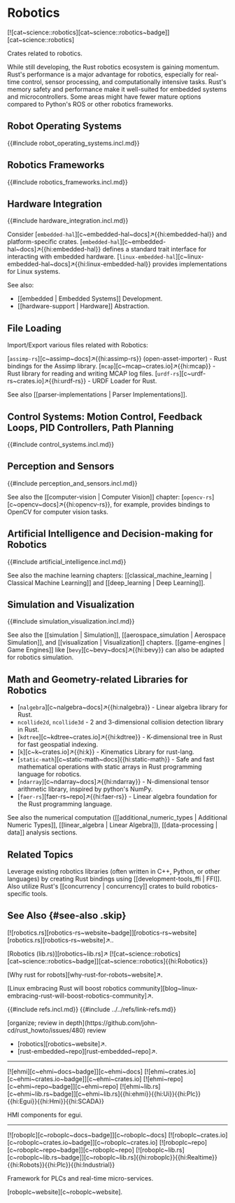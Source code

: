 # Robotics

[![cat~science::robotics][cat~science::robotics~badge]][cat~science::robotics]

Crates related to robotics.

While still developing, the Rust robotics ecosystem is gaining momentum. Rust's performance is a major advantage for robotics, especially for real-time control, sensor processing, and computationally intensive tasks. Rust's memory safety and performance make it well-suited for embedded systems and microcontrollers. Some areas might have fewer mature options compared to Python's ROS or other robotics frameworks.

## Robot Operating Systems

{{#include robot_operating_systems.incl.md}}

## Robotics Frameworks

{{#include robotics_frameworks.incl.md}}

## Hardware Integration

{{#include hardware_integration.incl.md}}

Consider [`embedded-hal`][c~embedded-hal~docs]↗{{hi:embedded-hal}} and platform-specific crates. [`embedded-hal`][c~embedded-hal~docs]↗{{hi:embedded-hal}} defines a standard trait interface for interacting with embedded hardware. [`linux-embedded-hal`][c~linux-embedded-hal~docs]↗{{hi:linux-embedded-hal}} provides implementations for Linux systems.

See also:

- [[embedded | Embedded Systems]] Development.
- [[hardware-support | Hardware]] Abstraction.

## File Loading

Import/Export various files related with Robotics:

[`assimp-rs`][c~assimp~docs]↗{{hi:assimp-rs}} (open-asset-importer) - Rust bindings for the Assimp library.
[`mcap`][c~mcap~crates.io]↗{{hi:mcap}} - Rust library for reading and writing MCAP log files.
[`urdf-rs`][c~urdf-rs~crates.io]↗{{hi:urdf-rs}} - URDF Loader for Rust.

See also [[parser-implementations | Parser Implementations]].

## Control Systems: Motion Control, Feedback Loops, PID Controllers, Path Planning

{{#include control_systems.incl.md}}

## Perception and Sensors

{{#include perception_and_sensors.incl.md}}

See also the [[computer-vision | Computer Vision]] chapter: [`opencv-rs`][c~opencv~docs]↗{{hi:opencv-rs}}, for example, provides bindings to OpenCV for computer vision tasks.

## Artificial Intelligence and Decision-making for Robotics

{{#include artificial_intelligence.incl.md}}

See also the machine learning chapters: [[classical_machine_learning | Classical Machine Learning]] and [[deep_learning | Deep Learning]].

## Simulation and Visualization

{{#include simulation_visualization.incl.md}}

See also the [[simulation | Simulation]], [[aerospace_simulation | Aerospace Simulation]], and [[visualization | Visualization]] chapters. [[game-engines | Game Engines]] like [`bevy`][c~bevy~docs]↗{{hi:bevy}} can also be adapted for robotics simulation.

## Math and Geometry-related Libraries for Robotics

- [`nalgebra`][c~nalgebra~docs]↗{{hi:nalgebra}} - Linear algebra library for Rust.
- `ncollide2d`, `ncollide3d` - 2 and 3-dimensional collision detection library in Rust.
- [`kdtree`][c~kdtree~crates.io]↗{{hi:kdtree}} - K-dimensional tree in Rust for fast geospatial indexing.
- [`k`][c~k~crates.io]↗{{hi:k}} - Kinematics Library for rust-lang.
- [`static-math`][c~static-math~docs]{{hi:static-math}} - Safe and fast mathematical operations with static arrays in Rust programming language for robotics.
- [`ndarray`][c~ndarray~docs]↗{{hi:ndarray}} - N-dimensional tensor arithmetic library, inspired by python's NumPy.
- [`faer-rs`][faer-rs~repo]↗{{hi:faer-rs}} - Linear algebra foundation for the Rust programming language.

See also the numerical computation ([[additional_numeric_types | Additional Numeric Types]], [[linear_algebra | Linear Algebra]]), [[data-processing | data]] analysis sections.

## Related Topics

Leverage existing robotics libraries (often written in C++, Python, or other languages) by creating Rust bindings using [[development-tools_ffi | FFI]]. Also utilize Rust's [[concurrency | concurrency]] crates to build robotics-specific tools.

## See Also {#see-also .skip}

[![robotics.rs][robotics-rs~website~badge]][robotics-rs~website] [robotics.rs][robotics-rs~website]↗..

[Robotics (lib.rs)][robotics~lib.rs]↗ [![cat~science::robotics][cat~science::robotics~badge]][cat~science::robotics]{{hi:Robotics}}

[Why rust for robots][why-rust-for-robots~website]↗.

[Linux embracing Rust will boost robotics community][blog~linux-embracing-rust-will-boost-robotics-community]↗.

{{#include refs.incl.md}}
{{#include ../../refs/link-refs.md}}

<div class="hidden">
[organize; review in depth](https://github.com/john-cd/rust_howto/issues/480)
review

- [robotics][robotics~website]↗.
- [rust-embedded~repo][rust-embedded~repo]↗.

---

[![ehmi][c~ehmi~docs~badge]][c~ehmi~docs] [![ehmi~crates.io][c~ehmi~crates.io~badge]][c~ehmi~crates.io] [![ehmi~repo][c~ehmi~repo~badge]][c~ehmi~repo] [![ehmi~lib.rs][c~ehmi~lib.rs~badge]][c~ehmi~lib.rs]{{hi:ehmi}}{{hi:Ui}}{{hi:Plc}}{{hi:Egui}}{{hi:Hmi}}{{hi:SCADA}}

HMI components for egui.

---

[![roboplc][c~roboplc~docs~badge]][c~roboplc~docs] [![roboplc~crates.io][c~roboplc~crates.io~badge]][c~roboplc~crates.io] [![roboplc~repo][c~roboplc~repo~badge]][c~roboplc~repo] [![roboplc~lib.rs][c~roboplc~lib.rs~badge]][c~roboplc~lib.rs]{{hi:roboplc}}{{hi:Realtime}}{{hi:Robots}}{{hi:Plc}}{{hi:Industrial}}

Framework for PLCs and real-time micro-services.

[roboplc~website][c~roboplc~website].

</div>
